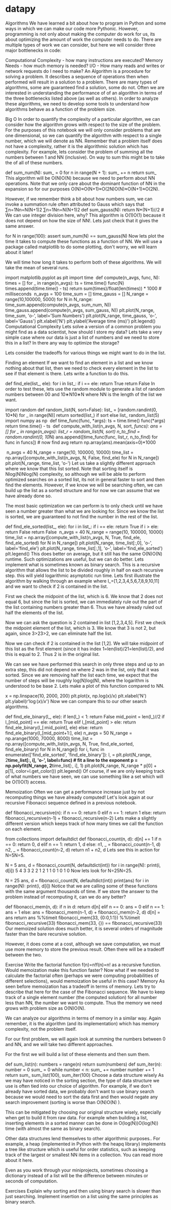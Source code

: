 # datapy
Algorithms
We have learned a bit about how to program in Python and some ways in which we can make our code more Pythonic. However, programming is not only about making the computer do work for us, its about optimizing the amount of work the computer needs to do. There are multiple types of work we can consider, but here we will consider three major bottlenecks in code:

Computational Complexity - how many instructions are executed?
Memory Needs - how much memory is needed?
I/O - How many reads and writes or network requests do I need to make?
An Algorithm is a procedure for solving a problem. It describes a sequence of operations then when performed will result in a solution to a problem. There are many types of algorithms, some are guaranteed find a solution, some do not. Often we are interested in understanding the performance of of an algorithm in terms of the three bottlenecks listed above (as well as others). In order to analyze these algorithms, we need to develop some tools to understand how algorithms behave as a function of the problem size.

Big O
In order to quantify the complexity of a particular algorithm, we can consider how the algorithm grows with respect to the size of the problem. For the purposes of this notebook we will only consider problems that are one dimensional, so we can quantify the algorithm with respect to a single number, which we will denote as NN. Remember that a problem itself does not have a complexity, rather it is the algorithmic solution which has complexity. For example, lets consider the problem of summing all the numbers between 1 and NN (inclusive). On way to sum this might be to take the of all of these numbers.

def sum_num(N):
    sum_ = 0
    for n in range(N + 1):
        sum_ += n
    return sum_
This algorithm will be O(N)O(N) because we need to perform about NN operations. Note that we only care about the dominant function of NN in the expansion so for our purposes O(N)≈O(N+1)≈O(2N)O(N)≈O(N+1)≈O(2N).

However, if we remember think a bit about how numbers sum, we can invoke a summation rule often attributed to Gauss which says that
∑n=1Nn=N(N+1)2
∑n=1Nn=N(N+1)2
def sum_gauss(N):
    return N*(N+1)//2 # We can use integer division here, why?
This algorithm is O(1)O(1) because it does not depend on how the size of NN!. Lets just check that it gives the same answer.

for N in range(100):
    assert sum_num(N) == sum_gauss(N)
Now lets plot the time it takes to compute these functions as a function of NN. We will use a package called matplotlib to do some plotting, don't worry, we will learn about it later!

We will time how long it takes to perform both of these algorithms. We will take the mean of several runs.

import matplotlib.pyplot as plt
import time
​
def compute(n_avgs, func, N):
    times = []
    for _ in range(n_avgs):
        ts = time.time()
        func(N)
        times.append(time.time() - ts)
    return sum(times)/float(len(times)) * 1000 # milliseconds
​
n_avgs = 100
time_sum = []
time_gauss = []
N_range = range(10,100000, 5000)
for N in N_range:
    time_sum.append(compute(n_avgs, sum_num, N))
    time_gauss.append(compute(n_avgs, sum_gauss, N))
plt.plot(N_range, time_sum, 'o-', label='Sum Numbers')
plt.plot(N_range, time_gauss, 'o-', label='Gauss')
plt.xlabel('N')
plt.ylabel('Average time (ms)')
plt.legend()
Computational Complexity
Lets solve a version of a common problem you might find as a data scientist, how should I store my data? Lets take a very simple case where our data is just a list of numbers and we need to store this in a list? In there any way to optimize the storage?

Lets consider the tradeoffs for various things we might want to do in the list.

Finding an element
If we want to find an element in a list and we know nothing about that list, then we need to check every element in the list to see if that element is there. Lets write a function to do this.

def find_ele(list_, ele):
    for i in list_:
        if i == ele:
            return True
    return False
In order to test these, lets use the random module to generate a list of random numbers between 00 and 10∗N10∗N where NN is the length of the list we want.

import random
def random_list(N, sort=False):
    list_ = [random.randint(0, 10*N) for _ in range(N)]
    return sorted(list_) if sort else list_
random_list(5)
import numpy as np
​
def time_func(func, *args):
    ts = time.time()
    func(*args)
    return time.time() - ts
​
def compute_with_list(n_avgs, N, sort, *funcs):
    ans = []
    for _ in range(n_avgs):
        list_r = random_list(N, sort)
        n_to_find = random.randint(0, 10*N)
        ans.append([time_func(func, list_r, n_to_find)
                for func in funcs])
    # now find avg
    return np.array(ans).mean(axis=0)*1000
    
​
n_avgs = 40
N_range = range(10, 100000, 10000)
time_list = np.array([compute_with_list(n_avgs, N, False, find_ele) for N in N_range])
plt.plot(N_range, time_list, 'o-')
Let us take a slightly different approach where we know that this list sorted. Note that sorting itself is Nlog(N)Nlog⁡(N) complexity, so although we will be able to perform optimized searches on a sorted list, its not in general faster to sort and then find the elements. However, if we know we will be searching often, we can build up the list as a sorted structure and for now we can assume that we have already done so.

The most basic optimization we can perform is to only check until we have seen a number greater than what we are looking for. Since we know the list is sorted, we are guaranteed to not find the number in the rest of the list.

def find_ele_sorted(list_, ele):
    for i in list_:
        if i == ele:
            return True
        if i > ele:
            return False
    return False
​
n_avgs = 40
N_range = range(10, 100000, 10000)
time_list = np.array([compute_with_list(n_avgs, N, True, find_ele, find_ele_sorted) for N in N_range])
plt.plot(N_range, time_list[:,0], 'o-', label='find_ele')
plt.plot(N_range, time_list[:,1], 'o-', label='find_ele_sorted')
plt.legend()
This does better on average, but it still has the same O(N)O(N) runtime. Such optimizations are useful, but we can do better. Lets implement what is sometimes known as binary search. This is a recursive algorithm that allows the list to be divided roughly in half on each recursive step. this will yield logarithmic asymptotic run time. Lets first illustrate the algorithm by walking through an example where l_=[1,2,3,4,5,6,7,8,9,10,11] and we want to check if 2 is contained in the list.

First we check the midpoint of the list, which is 6. We know that 2 does not equal 6, but since the list is sorted, we can immediately rule out the part of the list containing numbers greater than 6. Thus we have already ruled out half the elements of the list.

Now we can ask the question is 2 contained in list [1,2,3,4,5]. First we check the midpoint element of the list, which is 3. We know that 3 is not 2, but again, since 3>23>2, we can eliminate half the list.

Now we can check if 2 is contained in the list [1,2]. We will take midpoint of this list as the first element (since it has index 1=len(list)/21=len(list)/2), and this is equal to 2. Thus 2 is in the original list.

We can see we have performed this search in only three steps and up to an extra step, this did not depend on where 2 was in the list, only that it was sorted. Since we are removing half the list each time, we expect that the number of steps will be roughly log(N)log(N), where the logarithm is understood to be base 2. Lets make a plot of this function compared to NN.

x = np.linspace(10, 2000, 200)
plt.plot(x, np.log(x)/x)
plt.xlabel('N')
plt.ylabel(r'$\log(x)/x$')
Now we can compare this to our other search algorithms.

def find_ele_binary(l_, ele):
    if len(l_) < 1:
        return False
    mid_point = len(l_)//2
    if l_[mid_point] == ele:
        return True
    elif l_[mid_point] > ele:
        return find_ele_binary(l_[:mid_point], ele)
    else:
        return find_ele_binary(l_[mid_point+1:], ele)
n_avgs = 50
N_range = np.arange(1000, 70000, 8000)
time_list = np.array([compute_with_list(n_avgs, N, True, find_ele_sorted, find_ele_binary) for N in N_range])
for i, func in enumerate(['find_ele_sorted', 'find_ele_binary']):
    l, = plt.plot(N_range, 2**time_list[:, i], 'o-', label=func)
    # fit a line to the exponent
    p = np.polyfit(N_range, 2**time_list[:, i], 1)
    plt.plot(N_range, N_range * p[0] + p[1], color=l.get_color())
​
plt.legend()
Of course, if we are only keeping track of what numbers we have seen, we can use something like a set which will be O(1)O(1) access.

Memoization
Often we can get a performance increase just by not recomputing things we have already computed! Let's look again at our recursive Fibonacci sequence defined in a previous notebook.

def fibonacci_recursive(n):
    if n == 0:
        return 0
    elif n == 1:
        return 1
    else:
        return fibonacci_recursive(n-1)  + fibonacci_recursive(n-2)
Lets make a slightly different version which keeps track of how many times we call the function on each element.

from collections import defaultdict
def fibonacci_count(n, d):
    d[n] += 1
    if n == 0:
        return 0, d
    elif n == 1:
        return 1, d
    else:
        n1, _ = fibonacci_count(n-1, d)
        n2, _ = fibonacci_count(n-2, d)
        return n1 + n2, d
Lets see this in action for N=5N=5.

N = 5
ans, d = fibonacci_count(N, defaultdict(int))
for i in range(N):
    print(i, d[i])
          5
      4       3
     3 2     2 1
   2 1 1 0  1 0
  1 0
Now lets look for N=25N=25.

N = 25
ans, d = fibonacci_count(N, defaultdict(int))
print(ans)
for i in range(N):
    print(i, d[i])
Notice that we are calling some of these functions with the same argument thousands of time. If we store the answer to the problem instead of recomputing it, can we do any better?

def fibonacci_mem(n, d):
    if n in d:
        return d[n]
    elif n == 0:
        ans = 0
    elif n == 1:
        ans = 1
    else:
        ans = fibonacci_mem(n-1, d) + fibonacci_mem(n-2, d)
    d[n] = ans
    return ans
%%timeit
fibonacci_mem(33, {0:0,1:1})
%%timeit
fibonacci_recursive(33)
fibonacci_mem(33, {}) == fibonacci_recursive(33)
Our memoized solution does much better, it is several orders of magnitude faster than the bare recursive solution.

However, it does come at a cost, although we save computation, we must use more memory to store the previous result. Often there will be a tradeoff between the two.

Exercise
Write the factorial function f(n)=n!f(n)=n! as a recursive function.
Would memoization make this function faster?
Now what if we needed to calculate the factorial often (perhaps we were computing probabilities of different selections), would memoization be useful in this case?
Memory
As seen before memoization has a tradeoff in terms of memory. Lets try to describe that here for the case of the Fibonacci sequence. We have to keep track of a single element number (the computed solution) for all number less than NN, the number we want to compute. Thus the memory we need grows with problem size as O(N)O(N).

We can analyze our algorithms in terms of memory in a similar way. Again remember, it is the algorithm (and its implementation) which has memory complexity, not the problem itself.

For our first problem, we will again look at summing the numbers between 0 and NN, and we will take two different approaches.

For the first we will build a list of these elements and then sum them.

def sum_list(n):
    numbers = range(n)
    return sum(numbers)
def sum_iter(n):
    number = 0
    sum_ = 0
    while number < n:
        sum_ += number
        number += 1
    return sum_
sum_list(100), sum_iter(100)
Choose a data structure wisely
As we may have noticed in the sorting section, the type of data structure we use is often tied into our choice of algorithm. For example, if we don't already have sorted data, we probably don't want to use binary search because we would need to sort the data first and then would negate any search improvement (sorting is worse than  O(N)O(N) ).

This can be mitigated by choosing our original structure wisely, especially when get to build it from raw data. For example when building a list, inserting elements in a sorted manner can be done in  O(log(N))O(log(N))  time (with almost the same as binary search).

Other data structures lend themselves to other algorithmic purposes.. For example, a heap (implemented in Python with the heapq library) implements a tree like structure which is useful for order statistics, such as keeping track of the largest or smallest  NN  items in a collection. You can read more about it here.

Even as you work through your miniprojects, sometimes choosing a dictionary instead of a list will be the difference between minutes or seconds of computation.

Exercises
Explain why sorting and then using binary search is slower than just searching.
Implement insertion on a list using the same principles as binary search.

